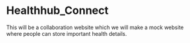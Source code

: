 # Healthhub_Connect
This will be a collaboration website which we will make a mock website where people can store important health details. 

